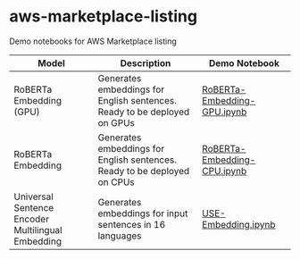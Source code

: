 # aws-marketplace-listing
Demo notebooks for AWS Marketplace listing


| Model | Description | Demo Notebook |
|-------|-------------|--------------|
| RoBERTa Embedding (GPU) | Generates embeddings for English sentences. Ready to be deployed on GPUs | [RoBERTa-Embedding-GPU.ipynb](./sagemaker/roberta/RoBERTa-Embedding-GPU.ipynb) |
| RoBERTa Embedding | Generates embeddings for English sentences. Ready to be deployed on CPUs | [RoBERTa-Embedding-CPU.ipynb](./sagemaker/roberta/RoBERTa-Embedding-CPU.ipynb) |
| Universal Sentence Encoder Multilingual Embedding | Generates embeddings for input sentences in 16 languages | [USE-Embedding.ipynb](./sagemaker/use-multilingual/USE-Embedding.ipynb) |

